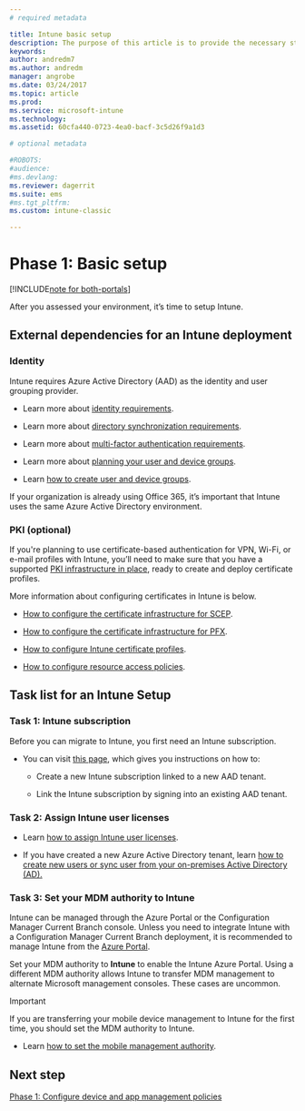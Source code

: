 ```yaml
---
# required metadata

title: Intune basic setup 
description: The purpose of this article is to provide the necessary steps to set up Microsoft Intune.
keywords:
author: andredm7
ms.author: andredm
manager: angrobe
ms.date: 03/24/2017
ms.topic: article
ms.prod:
ms.service: microsoft-intune
ms.technology:
ms.assetid: 60cfa440-0723-4ea0-bacf-3c5d26f9a1d3

# optional metadata

#ROBOTS:
#audience:
#ms.devlang:
ms.reviewer: dagerrit
ms.suite: ems
#ms.tgt_pltfrm:
ms.custom: intune-classic

---
```


# Phase 1: Basic setup

[!INCLUDE[note for both-portals](./includes/note-for-both-portals.md)]

After you assessed your environment, it’s time to setup Intune.

## External dependencies for an Intune deployment

### Identity

Intune requires Azure Active Directory (AAD) as the identity and user grouping provider.

-   Learn more about [identity requirements](https://docs.microsoft.com/active-directory/active-directory-hybrid-identity-design-considerations-overview#design-considerations-overview).

-   Learn more about [directory synchronization requirements](https://docs.microsoft.com/active-directory/active-directory-hybrid-identity-design-considerations-directory-sync-requirements).

-   Learn more about [multi-factor authentication requirements](https://docs.microsoft.com/active-directory/active-directory-hybrid-identity-design-considerations-multifactor-auth-requirements).

-   Learn more about [planning your user and device groups](/intune-classic/deploy-use/plan-your-user-and-device-groups).

-   Learn [how to create user and device groups](/intune-classic/deploy-use/use-groups-to-manage-users-and-devices-with-microsoft-intune).

If your organization is already using Office 365, it’s important that Intune uses the same Azure Active Directory environment.

### PKI (optional)

If you're planning to use certificate-based authentication for VPN, Wi-Fi, or e-mail profiles with Intune, you’ll need to make sure that you have a supported [PKI infrastructure in place](/intune-classic/deploy-use/secure-resource-access-with-certificate-profiles), ready to create and deploy certificate profiles.

More information about configuring certificates in Intune is below.

-   [How to configure the certificate infrastructure for SCEP](/intune-classic/deploy-use/configure-certificate-infrastructure-for-scep).

-   [How to configure the certificate infrastructure for PFX](/intune-classic/deploy-use/configure-certificate-infrastructure-for-pfx).

-   [How to configure Intune certificate profiles](/intune-classic/deploy-use/configure-intune-certificate-profiles).

-   [How to configure resource access policies](/intune-classic/deploy-use/enable-access-to-company-resources-with-microsoft-intune).

## Task list for an Intune Setup

### Task 1: Intune subscription

Before you can migrate to Intune, you first need an Intune subscription.

-   You can visit [this page](https://portal.office.com/Signup/Signup.aspx?OfferId=40BE278A-DFD1-470a-9EF7-9F2596EA7FF9&dl=INTUNE_A&ali=1#0), which gives you instructions on how to:

    -   Create a new Intune subscription linked to a new AAD tenant.

    -   Link the Intune subscription by signing into an existing AAD tenant.

### Task 2: Assign Intune user licenses

-   Learn [how to assign Intune user licenses](licenses-assign.md).

-   If you have created a new Azure Active Directory tenant, learn [how to create new users or sync user from your on-premises Active Directory (AD).](https://docs.microsoft.com/azure/active-directory/connect/active-directory-aadconnect)

### Task 3: Set your MDM authority to Intune

Intune can be managed through the Azure Portal or the Configuration Manager Current Branch console. Unless you need to integrate Intune with a Configuration Manager Current Branch deployment, it is recommended to manage Intune from the [Azure Portal](https://portal.azure.com).

Set your MDM authority to **Intune** to enable the Intune Azure Portal. Using a different MDM authority allows Intune to transfer MDM management to alternate Microsoft management consoles. These cases are uncommon.

> [!IMPORTANT]
> If you are transferring your mobile device management to Intune for the first time, you should set the MDM authority to Intune.

-   Learn [how to set the mobile management authority](/intune-classic/deploy-use/prerequisites-for-enrollment#step-2-set-mdm-authority).

## Next step

[Phase 1: Configure device and app management policies](migration-guide-configure-policies.md)
